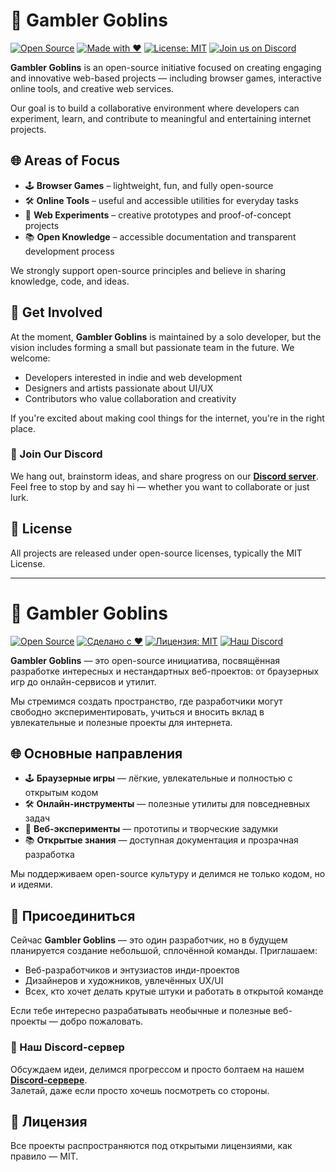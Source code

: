 # 🎲 Gambler Goblins

[![Open Source](https://img.shields.io/badge/open%20source-yes-brightgreen.svg)](https://github.com/GamblerGoblins)
[![Made with ❤️](https://img.shields.io/badge/made%20with-%E2%9D%A4-red)](https://github.com/GamblerGoblins)
[![License: MIT](https://img.shields.io/badge/license-MIT-blue.svg)](https://opensource.org/licenses/MIT)
[![Join us on Discord](https://img.shields.io/discord/1286385511027703919?label=Join%20us%20on%20Discord&logo=discord&color=5865F2)](https://discord.gg/edPMVu8mSq)

**Gambler Goblins** is an open-source initiative focused on creating engaging and innovative web-based projects — including browser games, interactive online tools, and creative web services.

Our goal is to build a collaborative environment where developers can experiment, learn, and contribute to meaningful and entertaining internet projects.

## 🌐 Areas of Focus

- 🕹️ **Browser Games** – lightweight, fun, and fully open-source  
- 🛠️ **Online Tools** – useful and accessible utilities for everyday tasks  
- 🔬 **Web Experiments** – creative prototypes and proof-of-concept projects  
- 📚 **Open Knowledge** – accessible documentation and transparent development process  

We strongly support open-source principles and believe in sharing knowledge, code, and ideas.

## 🤝 Get Involved

At the moment, **Gambler Goblins** is maintained by a solo developer, but the vision includes forming a small but passionate team in the future. We welcome:
- Developers interested in indie and web development  
- Designers and artists passionate about UI/UX  
- Contributors who value collaboration and creativity  

If you're excited about making cool things for the internet, you're in the right place.

### 💬 Join Our Discord

We hang out, brainstorm ideas, and share progress on our [**Discord server**](https://discord.gg/edPMVu8mSq).  
Feel free to stop by and say hi — whether you want to collaborate or just lurk.

## 📜 License

All projects are released under open-source licenses, typically the MIT License.

---

# 🎲 Gambler Goblins

[![Open Source](https://img.shields.io/badge/open%20source-да-brightgreen.svg)](https://github.com/GamblerGoblins)
[![Сделано с ❤️](https://img.shields.io/badge/сделано%20с-%E2%9D%A4-red)](https://github.com/GamblerGoblins)
[![Лицензия: MIT](https://img.shields.io/badge/лицензия-MIT-blue.svg)](https://opensource.org/licenses/MIT)
[![Наш Discord](https://img.shields.io/discord/1286385511027703919?label=Наш%20Discord&logo=discord&color=5865F2)](https://discord.gg/edPMVu8mSq)

**Gambler Goblins** — это open-source инициатива, посвящённая разработке интересных и нестандартных веб-проектов: от браузерных игр до онлайн-сервисов и утилит.

Мы стремимся создать пространство, где разработчики могут свободно экспериментировать, учиться и вносить вклад в увлекательные и полезные проекты для интернета.

## 🌐 Основные направления

- 🕹️ **Браузерные игры** — лёгкие, увлекательные и полностью с открытым кодом  
- 🛠️ **Онлайн-инструменты** — полезные утилиты для повседневных задач  
- 🔬 **Веб-эксперименты** — прототипы и творческие задумки  
- 📚 **Открытые знания** — доступная документация и прозрачная разработка  

Мы поддерживаем open-source культуру и делимся не только кодом, но и идеями.

## 🤝 Присоединиться

Сейчас **Gambler Goblins** — это один разработчик, но в будущем планируется создание небольшой, сплочённой команды. Приглашаем:
- Веб-разработчиков и энтузиастов инди-проектов  
- Дизайнеров и художников, увлечённых UX/UI  
- Всех, кто хочет делать крутые штуки и работать в открытой команде  

Если тебе интересно разрабатывать необычные и полезные веб-проекты — добро пожаловать.

### 💬 Наш Discord-сервер

Обсуждаем идеи, делимся прогрессом и просто болтаем на нашем [**Discord-сервере**](https://discord.gg/edPMVu8mSq).  
Залетай, даже если просто хочешь посмотреть со стороны.

## 📜 Лицензия

Все проекты распространяются под открытыми лицензиями, как правило — MIT.
